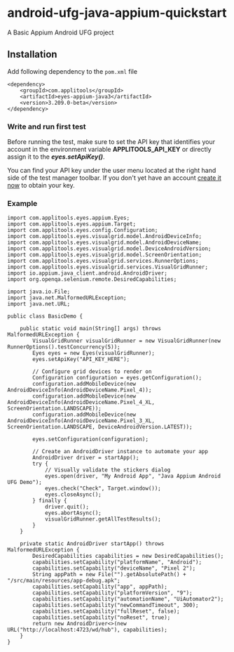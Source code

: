 # android-ufg-java-appium-quickstart
A Basic Appium Android UFG project

## Installation

Add following dependency to the `pom.xml` file
```
<dependency>
    <groupId>com.applitools</groupId>
    <artifactId>eyes-appium-java3</artifactId>
    <version>3.209.0-beta</version>
</dependency>
```

### Write and run first test

Before running the test, make sure to set the API key that identifies your account in the environment variable
**APPLITOOLS_API_KEY** or directly assign it to the ***eyes.setApiKey()***.

You can find your API key under the user menu located at the right hand side of the test manager toolbar.
If you don't yet have an account [create it now](https://applitools.com/users/register) to obtain your key.

### Example

```
import com.applitools.eyes.appium.Eyes;
import com.applitools.eyes.appium.Target;
import com.applitools.eyes.config.Configuration;
import com.applitools.eyes.visualgrid.model.AndroidDeviceInfo;
import com.applitools.eyes.visualgrid.model.AndroidDeviceName;
import com.applitools.eyes.visualgrid.model.DeviceAndroidVersion;
import com.applitools.eyes.visualgrid.model.ScreenOrientation;
import com.applitools.eyes.visualgrid.services.RunnerOptions;
import com.applitools.eyes.visualgrid.services.VisualGridRunner;
import io.appium.java_client.android.AndroidDriver;
import org.openqa.selenium.remote.DesiredCapabilities;

import java.io.File;
import java.net.MalformedURLException;
import java.net.URL;

public class BasicDemo {

    public static void main(String[] args) throws MalformedURLException {
        VisualGridRunner visualGridRunner = new VisualGridRunner(new RunnerOptions().testConcurrency(5));
        Eyes eyes = new Eyes(visualGridRunner);
        eyes.setApiKey("API_KEY_HERE");

        // Configure grid devices to render on
        Configuration configuration = eyes.getConfiguration();
        configuration.addMobileDevice(new AndroidDeviceInfo(AndroidDeviceName.Pixel_4));
        configuration.addMobileDevice(new AndroidDeviceInfo(AndroidDeviceName.Pixel_4_XL, ScreenOrientation.LANDSCAPE));
        configuration.addMobileDevice(new AndroidDeviceInfo(AndroidDeviceName.Pixel_3_XL, ScreenOrientation.LANDSCAPE, DeviceAndroidVersion.LATEST));

        eyes.setConfiguration(configuration);

        // Create an AndroidDriver instance to automate your app
        AndroidDriver driver = startApp();
        try {
            // Visually validate the stickers dialog
            eyes.open(driver, "My Android App", "Java Appium Android UFG Demo");
            eyes.check("Check", Target.window());
            eyes.closeAsync();
        } finally {
            driver.quit();
            eyes.abortAsync();
            visualGridRunner.getAllTestResults();
        }
    }

    private static AndroidDriver startApp() throws MalformedURLException {
        DesiredCapabilities capabilities = new DesiredCapabilities();
        capabilities.setCapability("platformName", "Android");
        capabilities.setCapability("deviceName", "Pixel 2");
        String appPath = new File("").getAbsolutePath() + "/src/main/resources/app-debug.apk";
        capabilities.setCapability("app", appPath);
        capabilities.setCapability("platformVersion", "9");
        capabilities.setCapability("automationName", "UiAutomator2");
        capabilities.setCapability("newCommandTimeout", 300);
        capabilities.setCapability("fullReset", false);
        capabilities.setCapability("noReset", true);
        return new AndroidDriver<>(new URL("http://localhost:4723/wd/hub"), capabilities);
    }
}
```
